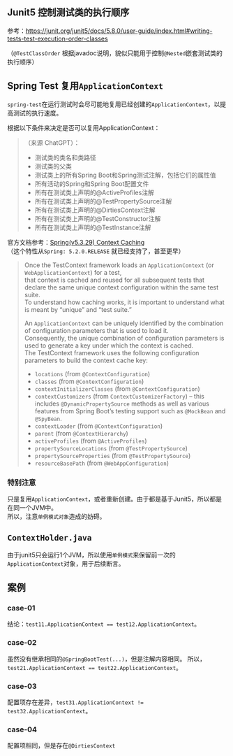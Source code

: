

## Junit5 控制测试类的执行顺序
参考：https://junit.org/junit5/docs/5.8.0/user-guide/index.html#writing-tests-test-execution-order-classes

（`@TestClassOrder` 根据javadoc说明，貌似只能用于控制`@Nested`嵌套测试类的执行顺序）

## Spring Test 复用`ApplicationContext`
`spring-test`在运行测试时会尽可能地复用已经创建的`ApplicationContext`，以提高测试的执行速度。  

根据以下条件来决定是否可以复用ApplicationContext：
> （来源 ChatGPT）：
> - 测试类的类名和类路径
> - 测试类的父类
> - 测试类上的所有Spring Boot和Spring测试注解，包括它们的属性值
> - 所有活动的Spring和Spring Boot配置文件
> - 所有在测试类上声明的@ActiveProfiles注解
> - 所有在测试类上声明的@TestPropertySource注解
> - 所有在测试类上声明的@DirtiesContext注解
> - 所有在测试类上声明的@TestConstructor注解
> - 所有在测试类上声明的@TestInstance注解

官方文档参考：[Spring(v5.3.29) Context Caching]  
（这个特性从`Spring: 5.2.0.RELEASE` 就已经支持了，甚至更早）
> Once the TestContext framework loads an `ApplicationContext` (or `WebApplicationContext`) for a test,   
> that context is cached and reused for all subsequent tests that declare the same unique context configuration within the same test suite.   
> To understand how caching works, it is important to understand what is meant by “unique” and “test suite.”
> 
> An `ApplicationContext` can be uniquely identified by the combination of configuration parameters that is used to load it.   
> Consequently, the unique combination of configuration parameters is used to generate a key under which the context is cached.   
> The TestContext framework uses the following configuration parameters to build the context cache key:
> 
> + `locations` (from `@ContextConfiguration`)
> + `classes` (from `@ContextConfiguration`)
> + `contextInitializerClasses` (from `@ContextConfiguration`)
> + `contextCustomizers` (from `ContextCustomizerFactory`) – this includes `@DynamicPropertySource` methods as well as various features from Spring Boot’s testing support such as `@MockBean` and `@SpyBean`.
> + `contextLoader` (from `@ContextConfiguration`)
> + `parent` (from `@ContextHierarchy`)
> + `activeProfiles` (from `@ActiveProfiles`)
> + `propertySourceLocations` (from `@TestPropertySource`)
> + `propertySourceProperties` (from `@TestPropertySource`)
> + `resourceBasePath` (from `@WebAppConfiguration`)


### 特别注意
只是复用`ApplicationContext`，或者重新创建。由于都是基于Junit5，所以都是在同一个JVM中。  
所以，注意`单例模式对象`造成的妨碍。

[Spring(v5.3.29) Context Caching]: https://docs.spring.io/spring-framework/docs/5.3.29/reference/html/testing.html#testcontext-ctx-management-caching

## `ContextHolder.java`
由于junit5只会运行1个JVM，所以使用`单例模式`来保留前一次的`ApplicationContext`对象，用于后续断言。 

[ContextHolder.java]: src%2Ftest%2Fjava%2Fcom%2Fvergilyn%2Fsample%2Fspringboot%2Fcontext%2FContextHolder.java

## 案例

### case-01

结论：`test11.ApplicationContext == test12.ApplicationContext`。

[ContextTest11.java]: src%2Ftest%2Fjava%2Fcom%2Fvergilyn%2Fsample%2Fspringboot%2Fcontext%2Fcase01%2FContextTest11.java
[ContextTest12.java]: src%2Ftest%2Fjava%2Fcom%2Fvergilyn%2Fsample%2Fspringboot%2Fcontext%2Fcase01%2FContextTest12.java


### case-02
虽然没有继承相同的`@SpringBootTest(...)`，但是注解内容相同。
所以，`test21.ApplicationContext == test22.ApplicationContext`。  


### case-03
配置项存在差异，`test31.ApplicationContext != test32.ApplicationContext`。

### case-04
配置项相同，但是存在`@DirtiesContext`
